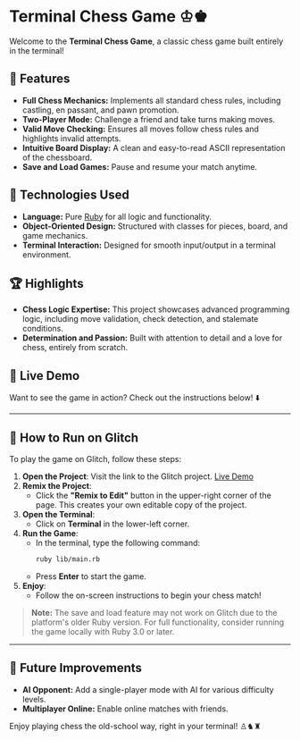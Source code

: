 # Terminal Chess Game ♔♚

Welcome to the **Terminal Chess Game**, a classic chess game built entirely in the terminal!

## 🌟 Features
- **Full Chess Mechanics:** Implements all standard chess rules, including castling, en passant, and pawn promotion.
- **Two-Player Mode:** Challenge a friend and take turns making moves.
- **Valid Move Checking:** Ensures all moves follow chess rules and highlights invalid attempts.
- **Intuitive Board Display:** A clean and easy-to-read ASCII representation of the chessboard.
- **Save and Load Games:** Pause and resume your match anytime.

## 🔧 Technologies Used
- **Language:** Pure [Ruby](https://www.ruby-lang.org/) for all logic and functionality.
- **Object-Oriented Design:** Structured with classes for pieces, board, and game mechanics.
- **Terminal Interaction:** Designed for smooth input/output in a terminal environment.

## 🏆 Highlights
- **Chess Logic Expertise:** This project showcases advanced programming logic, including move validation, check detection, and stalemate conditions.
- **Determination and Passion:** Built with attention to detail and a love for chess, entirely from scratch.

## 🎢 Live Demo
Want to see the game in action? Check out the instructions below! ⬇️

---

## 📖 How to Run on Glitch
To play the game on Glitch, follow these steps: 

1. **Open the Project**: Visit the link to the Glitch project. [Live Demo](https://glitch.com/edit/#!/freckle-round-cornflower)
2. **Remix the Project**:
   - Click the **"Remix to Edit"** button in the upper-right corner of the page. This creates your own editable copy of the project.
3. **Open the Terminal**:
   - Click on **Terminal** in the lower-left corner.
4. **Run the Game**:
   - In the terminal, type the following command:
     ```bash
     ruby lib/main.rb
     ```
   - Press **Enter** to start the game.
5. **Enjoy**:
   - Follow the on-screen instructions to begin your chess match!

> **Note:** The save and load feature may not work on Glitch due to the platform's older Ruby version. For full functionality, consider running the game locally with Ruby 3.0 or later.

---

## 🚀 Future Improvements
- **AI Opponent:** Add a single-player mode with AI for various difficulty levels.
- **Multiplayer Online:** Enable online matches with friends.

Enjoy playing chess the old-school way, right in your terminal! ♙♞♜
